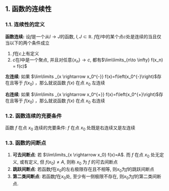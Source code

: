 ## 1. 函数的连续性
### 1.1. 连续性的定义
**函数连续:** 设$f$是一个从$I\to J$的函数, $I, J\subset \mathbb{R}$. $f$在$I$中的某个点$c$处是连续的当且仅当以下的两个条件成立
1. $f$在$c$上有定义
2. $c$在$I$中是一个聚点, 并且对任意$\{x_n\}\to c$, 都有$\lim\limits_{n\to \infty} f(x_n) = f(c)$

**左连续**: 如果 $\lim\limits _{x \rightarrow x_0^{-}} f(x)=f\left(x_0^{-}\right)$存在且等于 $f\left(x_0\right)$ ，那么就说函数 $f(x)$ 在点 $x_0$ 左连续

**右连续**: 如果 $\lim\limits _{x \rightarrow x_0^{+}} f(x)=f\left(x_0^{+}\right)$存在且等于 $f\left(x_0\right)$ ，那么就说函数 $f(x)$ 在点 $x_0$ 右连续

### 1.2. 函数连续的充要条件
函数 $f$ 在点 $x_0$ 连续的充要条件: $f$ 在点 $x_0$ 处既是右连续又是左连续

### 1.3. 函数的间断点
1. **可去间断点**: 若 $\lim\limits_{x \rightarrow x_0} f(x)=A$. 而 $f$ 在点 $x_0$ 处无定义, 或有定义, 但 $f\left(x_0\right) \neq A$, 则称 $x_0$ 为 $f$ 的可去间断点
2. **跳跃间断点**: 若函数$f$在$x_0$的左右极限存在且不相等, 则$x_0$为$f$的跳跃间断点
3. **第二类间断点**: 若函数$f$在$x_0$处, 至少有一侧极限不存在, 则$x_0$为$f$的第二类间断点. 
   